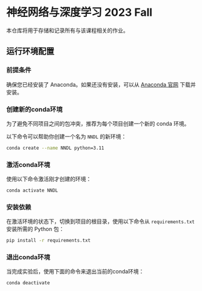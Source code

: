 # 神经网络与深度学习 2023 Fall

本仓库将用于存储和记录所有与该课程相关的作业。

## 运行环境配置

### 前提条件

确保您已经安装了 Anaconda。如果还没有安装，可以从 [Anaconda 官网](https://www.anaconda.com/products/distribution) 下载并安装。

### 创建新的conda环境

为了避免不同项目之间的包冲突，推荐为每个项目创建一个新的 conda 环境。

以下命令可以帮助你创建一个名为 `NNDL` 的新环境：

```bash
conda create --name NNDL python=3.11
```

### 激活conda环境

使用以下命令激活刚才创建的环境：

```bash
conda activate NNDL
```

### 安装依赖

在激活环境的状态下，切换到项目的根目录，使用以下命令从 `requirements.txt` 安装所需的 Python 包：

```bash
pip install -r requirements.txt
```

### 退出conda环境

当完成实验后，使用下面的命令来退出当前的conda环境：

```bash
conda deactivate
```